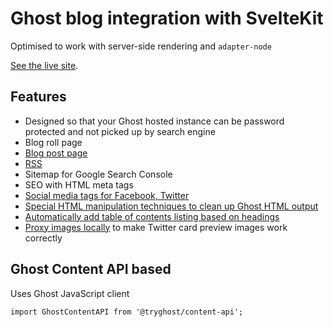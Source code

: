# Ghost blog integration with SvelteKit

Optimised to work with server-side rendering and `adapter-node`

[See the live site](https://tradingstrategy.ai/blog).

## Features

- Designed so that your Ghost hosted instance can be password protected and not picked up by search engine
- Blog roll page
- [Blog post page](./[slug]/+page.svelte)
- [RSS](./rss.xml/+server.ts)
- Sitemap for Google Search Console
- SEO with HTML meta tags
- [Social media tags for Facebook, Twitter](./SocialMetaTags.svelte)
- [Special HTML manipulation techniques to clean up Ghost HTML output](./[slug]/BlogPostContent.svelte)
- [Automatically add table of contents listing based on headings](./[slug]/BlogPostContent.svelte)
- [Proxy images locally](./image/server.ts) to make Twitter card preview images work correctly

## Ghost Content API based

Uses Ghost JavaScript client

```typescrt
import GhostContentAPI from '@tryghost/content-api';
```
